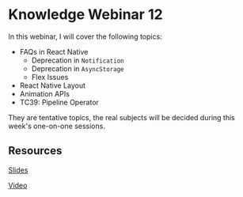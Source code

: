 # Knowledge Webinar 12

In this webinar, I will cover the following topics:

-   FAQs in React Native
    -   Deprecation in `Notification`
    -   Deprecation in `AsyncStorage`
    -   Flex Issues
-   React Native Layout
-   Animation APIs
-   TC39: Pipeline Operator

They are tentative topics, the real subjects will be decided during this week's one-on-one sessions.

## Resources

[Slides](https://tianyuanc.github.io/knowledge-652-12/#0)

[Video](https://tianyuanc.github.io/knowledge-652-12/#9)
